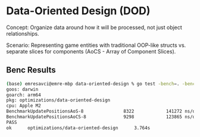 # Data-Oriented Design (DOD)

Concept: Organize data around how it will be processed, not just object relationships.

Scenario: Representing game entities with traditional OOP-like structs vs. separate slices for components (AoCS - Array of Component Slices).

## Benc Results

```bash
(base) emresavci@emre-mbp data-oriented-design % go test -bench=. -benchmem .
goos: darwin
goarch: arm64
pkg: optimizations/data-oriented-design
cpu: Apple M2
BenchmarkUpdatePositionsAoS-8               8322            141272 ns/op               0 B/op          0 allocs/op
BenchmarkUpdatePositionsAoCS-8              9298            123865 ns/op               0 B/op          0 allocs/op
PASS
ok      optimizations/data-oriented-design      3.764s
```